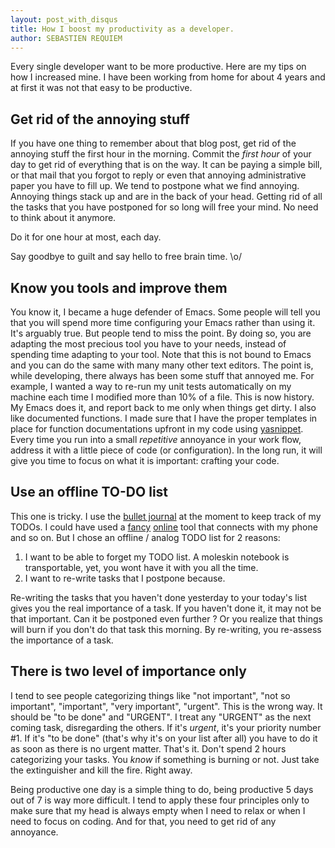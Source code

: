 ```yaml
---
layout: post_with_disqus
title: How I boost my productivity as a developer.
author: SEBASTIEN REQUIEM
---
```


<p class="intro">Every single developer want to be more
productive. Here are my tips on how I increased mine. I have been
working from home for about 4 years and at first it was not that easy
to be productive.</p>

## Get rid of the annoying stuff ##

If you have one thing to remember about that blog post, get rid of the
annoying stuff the first hour in the morning.  Commit the *first hour*
of your day to get rid of everything that is on the way. It can be
paying a simple bill, or that mail that you forgot to reply or even
that annoying administrative paper you have to fill up. We tend to
postpone what we find annoying. Annoying things stack up and are in
the back of your head. Getting rid of all the tasks that you have
postponed for so long will free your mind. No need to think about it
anymore.

Do it for one hour at most, each day.

Say goodbye to guilt and say hello to free brain time. \o/

## Know you tools and improve them ##

You know it, I became a huge defender of Emacs. Some people will tell
you that you will spend more time configuring your Emacs rather than
using it. It's arguably true. But people tend to miss the point. 
By doing so, you are adapting the most precious tool you 
have to your needs, instead of spending time adapting to your
tool. Note that this is not bound to Emacs and you can do the same
with many many other text editors. The point is, while developing,
there always has been some stuff that annoyed me. For example, I
wanted a way to re-run my unit tests automatically on my machine each
time I modified more than 10% of a file. This is now history. My Emacs
does it, and report back to me only when things get dirty. I also like
 documented functions. I made sure that I have the proper
templates in place for function documentations upfront in my code
using [yasnippet](https://github.com/capitaomorte/yasnippet). Every
time you run into a small *repetitive* annoyance in your work flow,
address it with a little piece of code (or configuration). In the long
run, it will give you time to focus on what it is important: crafting
your code.

## Use an offline TO-DO list ##

This one is tricky. I use the
[bullet journal](http://bulletjournal.com) at the moment to keep track
of my TODOs. I could have used a [fancy](http://todoist.com)
[online](https://www.rememberthemilk.com/) tool that connects with my
phone and so on. But I chose an offline / analog TODO list for 2
reasons:

1. I want to be able to forget my TODO list. A moleskin notebook is
transportable, yet, you wont have it with you all the time.
2. I want to re-write tasks that I postpone because.

Re-writing the tasks that you haven't done yesterday to your today's
list gives you the real importance of a task. If you haven't done it,
it may not be that important. Can it be postponed even further ? Or
you realize that things will burn if you don't do that task this
morning. By re-writing, you re-assess the importance of a task.


## There is two level of importance only ##

I tend to see people categorizing things like "not important", "not so
important", "important", "very important", "urgent". This is the wrong
way. It should be "to be done" and "URGENT". I treat any "URGENT" as
the next coming task, disregarding the others. If it's _urgent_, it's
your priority number #1. If it's "to be done" (that's why it's on your
list after all) you have to do it as soon as there is no urgent
matter. That's it. Don't spend 2 hours categorizing your tasks. You
*know* if something is burning or not. Just take the extinguisher and
kill the fire. Right away.


Being productive one day is a simple thing to do, being productive 5
days out of 7 is way more difficult. I tend to apply these four
principles only to make sure that my head is always empty when I need
to relax or when I need to focus on coding. And for that, you need to
get rid of any annoyance.


